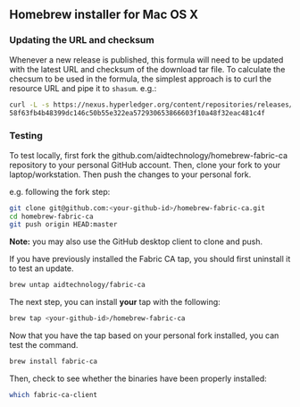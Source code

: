 ## Homebrew installer for Mac OS X

### Updating the URL and checksum

Whenever a new release is published, this formula will need to be updated with the latest URL and checksum of the download tar file. To calculate the checsum to be used in the formula, the simplest approach is to curl the resource URL and pipe it to `shasum`. e.g.:

```bash
curl -L -s https://nexus.hyperledger.org/content/repositories/releases/org/hyperledger/fabric-ca/hyperledger-fabric-ca/darwin-amd64-1.1.0/hyperledger-fabric-ca-darwin-amd64-1.1.0.tar.gz | shasum -a 256
58f63fb4b48399dc146c50b55e322ea572930653866603f10a48f32eac481c4f
```

### Testing

To test locally, first fork the github.com/aidtechnology/homebrew-fabric-ca
repository to your personal GitHub account. Then, clone your fork to your
laptop/workstation. Then push the changes to your personal fork.

e.g. following the fork step:

```bash
git clone git@github.com:<your-github-id>/homebrew-fabric-ca.git
cd homebrew-fabric-ca
git push origin HEAD:master
```

**Note:** you may also use the GitHub desktop client to clone and push.

If you have previously installed the Fabric CA tap,
you should first uninstall it to test an update.

```bash
brew untap aidtechnology/fabric-ca
```

The next step, you can install **your** tap with the following:

```bash
brew tap <your-github-id>/homebrew-fabric-ca
```

Now that you have the tap based on your personal fork installed, you can
test the command.

```bash
brew install fabric-ca
```

Then, check to see whether the binaries have been properly installed:

```bash
which fabric-ca-client
```

